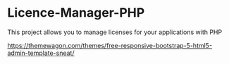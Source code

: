 # Licence-Manager-PHP
This project allows you to manage licenses for your applications with PHP

https://themewagon.com/themes/free-responsive-bootstrap-5-html5-admin-template-sneat/

